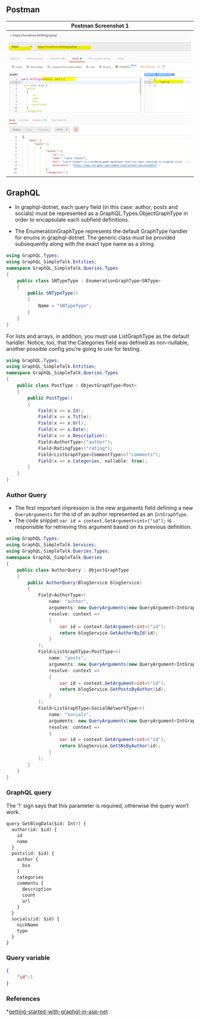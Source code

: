 
## Postman

| Postman Screenshot 1|
| --- |
| ![postman](Screenshots/postman-graphql.PNG?raw=true ) |

## GraphQL 

* In graphql-dotnet, each query field (in this case: author, posts and socials) must be represented as a GraphQL.Types.ObjectGraphType in order to encapsulate each subfield definitions.

* The EnumerationGraphType represents the default GraphType handler for enums in graphql-dotnet. The generic class must be provided subsequently along with the exact type name as a string. 

```csharp
using GraphQL.Types;
using GraphQL_SimpleTalk.Entities;
namespace GraphQL_SimpleTalk.Queries.Types
{
    public class SNTypeType : EnumerationGraphType<SNType>
    {
        public SNTypeType()
        {
            Name = "SNTypeType";
        }
    }
}
```

For lists and arrays, in addition, you must use ListGraphType as the default handler. Notice, too, that the Categories field was defined as non-nullable, another possible config you’re going to use for testing.

```csharp
using GraphQL.Types;
using GraphQL_SimpleTalk.Entities;
namespace GraphQL_SimpleTalk.Queries.Types
{
    public class PostType : ObjectGraphType<Post>
    {
        public PostType()
        {
            Field(x => x.Id);
            Field(x => x.Title);
            Field(x => x.Url);
            Field(x => x.Date);
            Field(x => x.Description);
            Field<AuthorType>("author");
            Field<RatingType>("rating");
            Field<ListGraphType<CommentType>>("comments");
            Field(x => x.Categories, nullable: true);
        }
    }
}
```

### Author Query

* The first important impression is the new arguments field defining a new `QueryArguments` for the id of an author represented as an `IntGraphType`.
* The code snippet `var id = context.GetArgument<int>("id");` is responsible for retrieving this argument based on its previous definition.

```csharp
using GraphQL.Types;
using GraphQL_SimpleTalk.Services;
using GraphQL_SimpleTalk.Queries.Types;
namespace GraphQL_SimpleTalk.Queries
{
    public class AuthorQuery : ObjectGraphType
    {
        public AuthorQuery(BlogService blogService)
        {
            Field<AuthorType>(
                name: "author",
                arguments: new QueryArguments(new QueryArgument<IntGraphType> { Name = "id" }),
                resolve: context =>
                {
                    var id = context.GetArgument<int>("id");
                    return blogService.GetAuthorById(id);
                }
            );
            Field<ListGraphType<PostType>>(
                name: "posts",
                arguments: new QueryArguments(new QueryArgument<IntGraphType> { Name = "id" }),
                resolve: context =>
                {
                    var id = context.GetArgument<int>("id");
                    return blogService.GetPostsByAuthor(id);
                }
            );
            Field<ListGraphType<SocialNetworkType>>(
                name: "socials",
                arguments: new QueryArguments(new QueryArgument<IntGraphType> { Name = "id" }),
                resolve: context =>
                {
                    var id = context.GetArgument<int>("id");
                    return blogService.GetSNsByAuthor(id);
                }
            );
        }
    }
}
```

### GraphQL query

The '!' sign says that this parameter is required, otherwise the query won’t work.

```
query GetBlogData($id: Int!) {
  author(id: $id) {
    id
    name
  }
  posts(id: $id) {
    author {
      bio
    }
    categories
    comments {
      description
      count
      url
    }
  }
  socials(id: $id) {
    nickName
    type
  }
}
```

### Query variable

```json
{
    "id":1
}
```

### References

*[getting-started-with-graphql-in-asp-net](https://www.red-gate.com/simple-talk/dotnet/net-development/getting-started-with-graphql-in-asp-net/)
